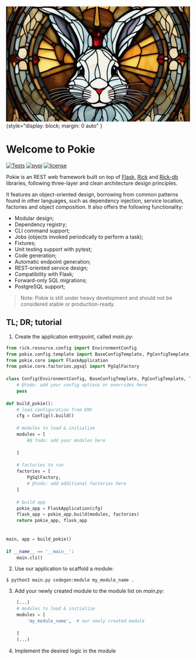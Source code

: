 ![Pokie](img/pokie_bar.png){style="display: block; margin: 0 auto" }

# Welcome to Pokie

[![Tests](https://github.com/oddbit-project/pokie/workflows/Tests/badge.svg?branch=master)](https://github.com/oddbit-project/pokie/actions)
[![pypi](https://img.shields.io/pypi/v/pokie.svg)](https://pypi.org/project/pokie/)
[![license](https://img.shields.io/pypi/l/pokie.svg)](https://git.oddbit.org/OddBit/pokie/src/branch/master/LICENSE)


Pokie is an REST web framework built on top of [Flask](https://github.com/pallets/flask/),
[Rick](https://git.oddbit.org/OddBit/rick) and [Rick-db](https://git.oddbit.org/OddBit/rick_db) libraries, following three-layer and clean architecture
design principles.

It features an object-oriented design, borrowing from common patterns found in other languages, such as
dependency injection, service location, factories and object composition. It also offers the following functionality:

- Modular design;
- Dependency registry;
- CLI command support;
- Jobs (objects invoked periodically to perform a task);
- Fixtures;
- Unit testing support with pytest;
- Code generation;
- Automatic endpoint generation;
- REST-oriented service design;
- Compatibility with Flask;
- Forward-only SQL migrations;
- PostgreSQL support;

> Note: Pokie is still under heavy development and should not be considered stable or production-ready.

## TL; DR; tutorial

1. Create the application entrypoint, called *main.py*:

```python
from rick.resource.config import EnvironmentConfig
from pokie.config.template import BaseConfigTemplate, PgConfigTemplate, TestConfigTemplate
from pokie.core import FlaskApplication
from pokie.core.factories.pgsql import PgSqlFactory

class Config(EnvironmentConfig, BaseConfigTemplate, PgConfigTemplate, TestConfigTemplate):
    # @todo: add your config options or overrides here
    pass

def build_pokie():
    # load configuration from ENV
    cfg = Config().build()

    # modules to load & initialize
    modules = [
        #@ todo: add your modules here
        
    ]

    # factories to run
    factories = [
        PgSqlFactory, 
        # @todo: add additional factories here
    ]

    # build app
    pokie_app = FlaskApplication(cfg)
    flask_app = pokie_app.build(modules, factories)
    return pokie_app, flask_app


main, app = build_pokie()

if __name__ == '__main__':
    main.cli()
```

2. Use our application to scaffold a module:

```shell
$ python3 main.py codegen:module my_module_name .
```

3. Add your newly created module to the module list on *main.py*:

```python
    (...)
    # modules to load & initialize
    modules = [
        'my_module_name',  # our newly created module
        
    ]
    (...)
```

4. Implement the desired logic in the module

